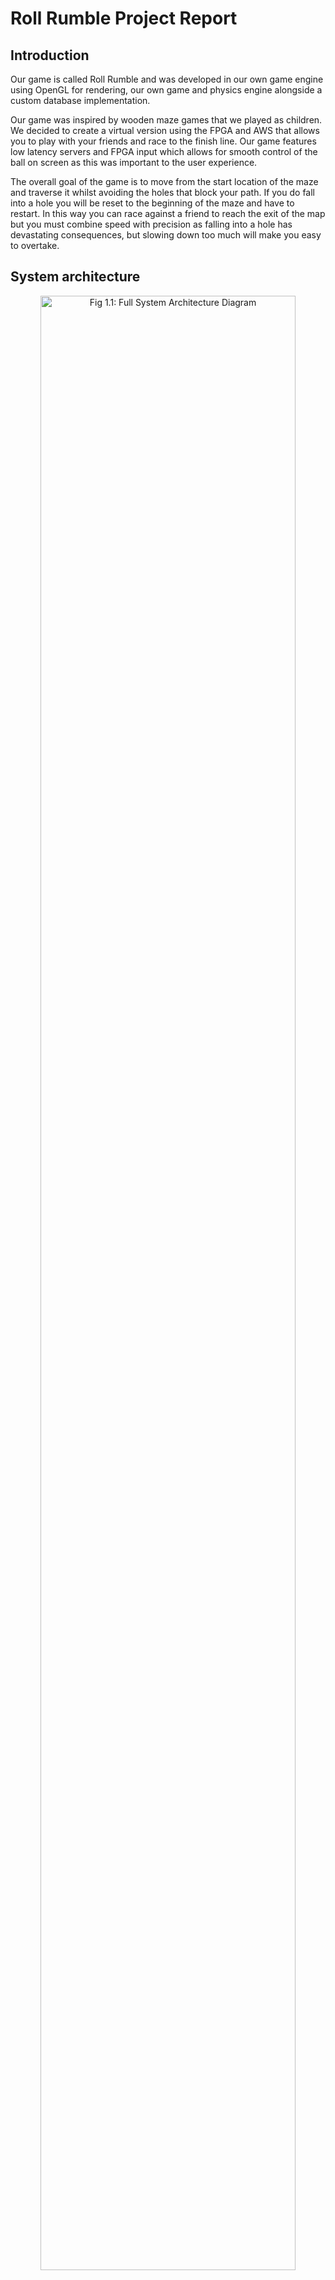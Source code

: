 # Roll Rumble Project Report

## Introduction

Our game is called Roll Rumble and was developed in our own game engine using OpenGL for rendering, our own game and physics engine alongside a custom database implementation.

Our game was inspired by wooden maze games that we played as children. We decided to create a virtual version using the FPGA and AWS that allows you to play with your friends and race to the finish line. 
Our game features low latency servers and FPGA input which allows for smooth control of the ball on screen as this was important to the user experience. 

The overall goal of the game is to move from the start location of the maze and traverse it whilst avoiding the holes that block your path. If you do fall into a hole you will be reset to the beginning of the maze and have to restart. In this way you can race against a friend to reach the exit of the map but you must combine speed with precision as falling into a hole has devastating consequences, but slowing down too much will make you easy to overtake.

## System architecture

<p align="center">
  <img src="full_system_architecture.png" alt="Fig 1.1: Full System Architecture Diagram" style="width: 90%;"/>
  <br>
  <em>Fig 1.1: Full System Architecture Diagram</em>
</p>

The system architecture, as shown in Fig 1.1, depicts interactions between two clients, each controlling a ball in the game through a DE10-Lite board. The accelerometer on the board sends data to the Nios II processor, which then filters the data using a 49-taps hardware FIR filter on the board. This filtered data guides the motion of the ball in our fully custom game engine, running at a 20 FPS tick rate, handling physics; as well as rendering via OpenGL.

## Design decisions

We have decided to make our own FIR filter. We wrote a custom verilog file and connected it using PIO. This way all the multiplications and additions are happenning in paralell. 

Because of our custom FIR hardware filtering, the response from the FPGA is very fast. However, at some point a further increase in the sampling rate becomes unnoticeable and no longer practical. Therefore, we have decided to set our controller polling rate to 1 kHz. This results in a latency of 1 ms and it is better than for example an Xbox controller which has a polling rate of 125 Hz. 

We decided to write as much code as possible from scratch in C++ to gain the best
understanding of how networking and game development work behind the scenes and
to have low latency code.

We used CMake to compile our code on the Windows client and Linux server because of its
cross-platform capabilities.
This enabled us to reduce code duplication between client and server.

For example, the basic networking with our encoding
and decoding functions were used on both client and server.
Using CMake we put this code
in subdirectories and compiled it into static libraries that were
linked with both the server and client.
To make sure we don't compile the graphics code and other things unnecessary code on the server
we added `#ifdef CLIENT_COMPILE` into the library code to only compile this
if `CLIENT_COMPILE` was set, which is done in our `CMakeLists.txt`
file by automatically detecting the host platform on which the compilation is done.


For writing graphics from scratch we chose OpenGL over DirectX since it is cross-platform.
To open an OpenGL context we used the GLFW library because this provides platform-independent
functions for creating a context (using Win32 API on windows and Xorg on Linux).
The other prerequisite for writing OpenGL code is getting access to the functions
inside the driver of our graphics card.
To get access to the OpenGL functions in our graphics card driver we needed to have headers for the function definitions and link to the correct
functions. This was done with the GLEW library.

For the actual graphics programming we had to generate vertex buffers for every
shape we want to draw and then write two shaders in the Graphics Library Shader Language (GLSL):
A *vertex shader* that transforms the coordinates we
specified into coordinates OpenGL understands using linear algebra with OpenGL matrices.
A *fragment shader* that draws the part of the texture specified in the vertex
buffer on the screen between the given vertex coordinates.

To generate the textures, i.e. OpenGL matrices, from PNG images we used code
from the `nothings/stb` Github repository: <https://github.com/nothings/stb>.

Locking the frame rate has two main benefits: simplifing physics calculations and reducing the load on the server. Physics calculations now have a constant frame time for updating positions. Since the client updates the server with its position after rendering each frame, limiting the framerate reduces the bandwidth of the packets sent by the client, reducing the UDP packet loss ratio. The game uses a frame rate of 20 because this is enough to have the motion of the balls be visibly smooth, while having an extremely low UDP packet loss ratio.

Most online multiplayer games have a fixed rate at which they update the server-side gamestate and send updates to the client, which helps to ensure fairness between clients and prevent the server being overloaded. Roll Rumble processes client packets as soon as they are received, then immediately updates the other client. This is more efficient for the game because it reduces latency, and since there are only two clients overloading the server is not a worry.

The database was a custom nosql design that allowed a very lightweight and fast read/write. It is composed of a C++ class which manages the db and is capable of reading and writing to specific Game Ids whilst tracking the amount of games played and storing their replay data. The data itself is stored in a json file which is formatted for maximum machine readability. Using these files a replay can be retrieved very quickly and sent over TCP. We tested the database by storing a large amount of data and making sure it was retrieved without error by comparing it to the original data, all within a reasonable time. The replays are retrieved fully from a single command and requires only a Game Id, after this the database functions sort packing and sending of data with clientside functions to unpack and remake the replay in its original form. These functions were all tested extensively for errors at a component and system level throughout.

We used multithreading to make sure that a live game was not impacted by the logging of data. Each client has its own thread running on the server that deals with appropriately storing the data. This enables even more performance increases and prevents bottlenecking from logging.

Communication occurs via both UDP and TCP connections. TCP ensures secure initial connection setup, while UDP provides low-latency updates for game data.

On the server, the main thread receives UDP data from clients, updating player positions, processing game logic, and writing position data to a database. Separate threads handle database access for each client to maintain responsiveness. The main thread synchronizes data between clients for multiplayer functionality. 

## Performance metrics

We have tested our implementation of the custom hardware FIR against our heavily optimised software implementation. The table below is the average of 3000 measurements. 

| Filter Type             | Clock Cycles | Resulting delay (ms)|
|-------------------------|--------------| -----|
| Optimised Software FIR     | 136,631      | 2.7|
| Custom Hardware FIR     | 1,592        | 0.0 |

The resulting delay was calculated in mind with the 50 MHz clock associated with Nios II and kept to a precision to one decimal digit. 
This custom FIR is 86 times faster than our already optimised software implemenataion. Therefore, the delay stemming from the FPGA controller is a non-issue. 

- The average total input latency, between moving the controller, and the ball moving on the screen is 138ms.
- The client maintains a consistent 20 FPS (could likely be pushed much higher)
- The average round-trip time over UDP between the client and server is 6.6ms
- The average UDP packet loss ratio is just 0.02% for communications between the client and server

## Testing

- To test communication between the NIOS II and the client PC, 100 messages were sent from the NIOS II to the host PC and checked to ensure correctness.
- To test communication from the client to the server, 100 messages were sent from the client to the server, and checked to ensure correctness. The same was then done with the server returning the values to the client to test communication from the server to the client.

When testing the game we payed close attention to test all possible actions the
players might take.

First of all we made sure that both clients don't show the game menu until
the other client is connected to the server.

In the main menu there are two actions: Either start the game with the
"Start Game" button or look at replays from the database by clicking the
"Replays" button.
We tested the menu by first letting both clients press "Start Game" which made
each of them spawn in the map and also display the other ball.
Next we tested the database menu by letting both clients go into the "Replays"
menu. Here, we were able to let them both watch the same replay or different ones
which proves that the multithreaded database request handling on the server worked
as expected.

One edge case would be to let one player press "Start Game" while the other player
clicks on "Replays".
Since we did not implement functionality to make both clients wait until
the other one is viewing the map, this allowed the player who clicked "Start Game"
to already play while his opponent was still at the startup position.
This was expected.
However, watching replays while one player already plays worked, correctly.

For gameplay testing we tried all kinds of collisions with the walls to check whether we could get
a ball stuck.
Moreover, we tested all of the holes to see if they moved the player back to
the starting position.
Lastly, we let the players finish in different orders to check whether it would
always show "You have won!" and "You have lost!" to the correct player.

This brings us to the last part of system level testing: the end screen.
We verified that the "Restart Game" button correctly puts both players in the
map view and that the server correctly reset their positions to the start position.
By viewing the files of the database we also verified that this correctly started
recording a new game while saving the old one.
For the "Replays" menu we did the same testing as before trying to let both watch
different and the same replays at the same time.
Finally, we verified that the "Exit" button closes the game window.

### INCLUDE TESTING DIAGRAM